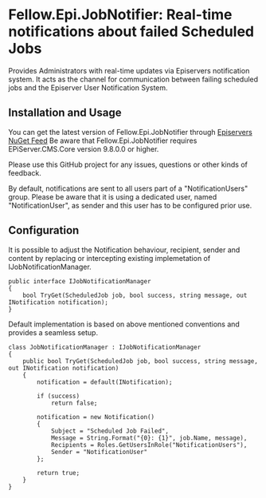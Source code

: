 # Fellow.Epi.JobNotifier: Real-time notifications about failed Scheduled Jobs

Provides Administrators with real-time updates via Episervers notification system. It acts as the channel for communication between failing scheduled jobs and the Episerver User Notification System.

## Installation and Usage

You can get the latest version of Fellow.Epi.JobNotifier through [Episervers NuGet Feed](http://nuget.episerver.com/en/OtherPages/Package/?packageId=Fellow.Epi.JobNotifier)
Be aware that Fellow.Epi.JobNotifier requires EPiServer.CMS.Core version 9.8.0.0 or higher.

Please use this GitHub project for any issues, questions or other kinds of feedback.

By default, notifications are sent to all users part of a "NotificationUsers" group. Please be aware that it is using a dedicated user, named "NotificationUser", as sender and this user has to be configured prior use.

## Configuration

It is possible to adjust the Notification behaviour, recipient, sender and content by replacing or intercepting existing implemetation of IJobNotificationManager.

```
public interface IJobNotificationManager
{
	bool TryGet(ScheduledJob job, bool success, string message, out INotification notification);
}
```

Default implementation is based on above mentioned conventions and provides a seamless setup. 

```
class JobNotificationManager : IJobNotificationManager
{
	public bool TryGet(ScheduledJob job, bool success, string message, out INotification notification)
	{
		notification = default(INotification);

		if (success)
			return false;

		notification = new Notification()
		{
			Subject = "Scheduled Job Failed",
			Message = String.Format("{0}: {1}", job.Name, message),
			Recipients = Roles.GetUsersInRole("NotificationUsers"),
			Sender = "NotificationUser"
		};

		return true;
	}
}
```